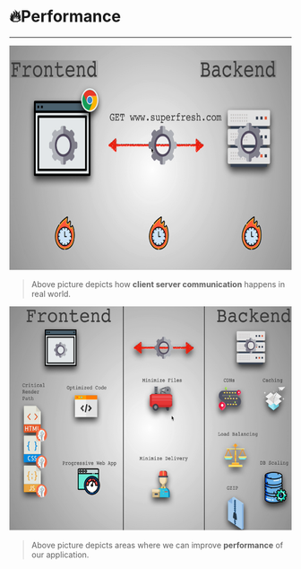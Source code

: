 # 🔥Performance

<!-- <img src="https://media.giphy.com/media/l0HlNaQ6gWfllcjDO/giphy.gif" alt="performance" width="500" height="400"> -->

---

<img src="./assets/images/performance.png" alt="events" width="700" height="400">

> Above picture depicts how **client server communication** happens in real world.

<img src="./assets/images/performance_levels.png" alt="events" width="700" height="400">

> Above picture depicts areas where we can improve **performance** of our application.